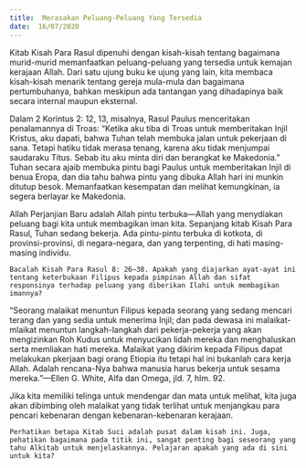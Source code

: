 ```yaml
---
title:  Merasakan Peluang-Peluang Yang Tersedia
date:  16/07/2020
---
```


Kitab Kisah Para Rasul dipenuhi dengan kisah-kisah tentang bagaimana murid-murid memanfaatkan peluang-peluang yang tersedia  untuk  kemajan kerajaan Allah. Dari satu ujung buku ke ujung yang lain, kita membaca kisah-kisah menarik tentang gereja mula-mula dan bagaimana pertumbuhanya, bahkan meskipun ada tantangan yang dihadapinya baik secara internal maupun eksternal.

Dalam 2 Korintus 2: 12, 13, misalnya, Rasul Paulus menceritakan penalamannya di Troas: “Ketika aku tiba di Troas untuk memberitakan Injil Kristus, aku  dapati, bahwa Tuhan telah membuka jalan untuk pekerjaan  di sana. Tetapi hatiku tidak merasa tenang, karena aku tidak menjumpai saudaraku Titus. Sebab itu aku minta diri dan berangkat ke Makedonia.” Tuhan secara ajaib membuka pintu bagi Paulus untuk memberitakan Injil  di benua Eropa, dan dia tahu bahwa pintu yang dibuka Allah hari ini munkin ditutup besok. Memanfaatkan kesempatan dan melihat kemungkinan,  ia segera berlayar ke Makedonia.

Allah Perjanjian Baru adalah Allah pintu terbuka—Allah yang menydiakan peluang bagi kita untuk membagikan iman kita. Sepanjang kitab Kisah Para Rasul, Tuhan sedang bekerja. Ada pintu-pintu terbuka di kotkota, di provinsi-provinsi, di negara-negara, dan yang terpenting, di hati masing-masing individu.

`Bacalah Kisah Para Rasul 8: 26–38. Apakah yang diajarkan ayat-ayat ini tentang keterbukaan Filipus kepada pimpinan Allah dan sifat responsinya terhadap peluang yang diberikan Ilahi untuk membagikan imannya?`

“Seorang malaikat menuntun Filipus kepada seorang yang sedang mencari terang dan yang sedia untuk menerima Injil; dan pada dewasa ini malaikat-mlaikat menuntun langkah-langkah dari pekerja-pekerja yang akan mengizinkan Roh Kudus untuk menyucikan lidah mereka dan menghaluskan serta memliakan hati mereka. Malaikat yang dikirim kepada Filipus dapat melakukan pkerjaan bagi orang Etiopia itu tetapi hal ini bukanlah cara kerja Allah. Adalah rencana-Nya bahwa manusia harus bekerja untuk sesama mereka.”—Ellen G. White, Alfa dan Omega, jld. 7, hlm. 92.

Jika kita memiliki telinga untuk mendengar dan mata untuk melihat, kita juga akan dibimbing oleh malaikat yang tidak terlihat untuk menjangkau para pencari kebenaran dengan kebenaran-kebenaran kerajaan.

`Perhatikan betapa Kitab Suci adalah pusat dalam kisah ini. Juga, pehatikan bagaimana pada titik ini, sangat penting bagi seseorang yang tahu Alkitab untuk menjelaskannya. Pelajaran apakah yang ada di sini untuk kita?`